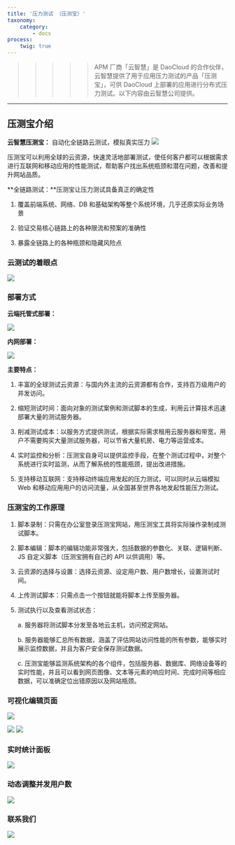 ```yaml
---
title: '压力测试 （压测宝）'
taxonomy:
    category:
        - docs
process:
    twig: true
---
```


<!-- reviewed by fiona -->

>>>>> APM 厂商「云智慧」是 DaoCloud 的合作伙伴，云智慧提供了用于应用压力测试的产品「压测宝」，可供 DaoCloud 上部署的应用进行分布式压力测试。以下内容由云智慧公司提供。

---


## 压测宝介绍

**云智慧压测宝：** 自动化全链路云测试，模拟真实压力
![](http://i.imgur.com/1jhMrZ2.png)

压测宝可以利用全球的云资源，快速灵活地部署测试，使任何客户都可以根据需求进行互联网和移动应用的性能测试，帮助客户找出系统瓶颈和潜在问题，改善和提升网站品质。

**全链路测试：**压测宝让压力测试具备真正的确定性

1. 覆盖前端系统、网络、DB 和基础架构等整个系统环境，几乎还原实际业务场景

2. 验证交易核心链路上的各种限流和预案的准确性

3. 暴露全链路上的各种瓶颈和隐藏风险点


### 云测试的着眼点

![](http://i.imgur.com/gxs6lYT.png)



### 部署方式

**云端托管式部署：**


![](http://i.imgur.com/eT0jbpB.png)


**内网部署：**

![](http://i.imgur.com/qRSNdXo.png)

**主要特点：**

1. 丰富的全球测试云资源：与国内外主流的云资源都有合作，支持百万级用户的并发访问。

2. 缩短测试时间：面向对象的测试案例和测试脚本的生成，利用云计算技术迅速部署大量的测试服务器。

3. 削减测试成本：以服务方式提供测试，根据实际需求租用云服务器和带宽，用户不需要购买大量测试服务器，可以节省大量机房、电力等运营成本。

4. 实时监控和分析：压测宝自身可以提供监控手段，在整个测试过程中，对整个系统进行实时监测，从而了解系统的性能瓶颈，提出改进措施。

5. 支持移动互联网：支持移动终端应用发起的压力测试，可以同时从云端模拟 Web 和移动应用用户的访问流量，从全国甚至世界各地发起性能压力测试。

### 压测宝的工作原理
1. 脚本录制：只需在办公室登录压测宝网站，用压测宝工具将实际操作录制成测试脚本。

2. 脚本编辑：脚本的编辑功能非常强大，包括数据的参数化、关联、逻辑判断、JS 自定义脚本（压测宝拥有自己的 API 以供调用）等。

3. 云资源的选择与设置：选择云资源、设定用户数、用户数增长，设置测试时间。

4. 上传测试脚本：只需点击一个按钮就能将脚本上传至服务器。

5. 测试执行以及查看测试状态：

	a. 服务器将测试脚本分发至各地云主机，访问预定网站。

	b. 服务器能够汇总所有数据，涵盖了评估网站访问性能的所有参数，能够实时展示监控数据，并且为客户安全保存测试数据。

	c. 压测宝能够监测系统架构的各个组件，包括服务器、数据库、网络设备等的实时性能，并且可以看到网页图像、文本等元素的响应时间、完成时间等相应数据，可以准确定位出错原因以及网站瓶颈。

   
### 可视化编辑页面 
![](http://i.imgur.com/tIetr3K.png)

![](http://i.imgur.com/BG2fm9t.png)
![](http://i.imgur.com/JPyNhpK.png)

### 实时统计面板 
![](http://i.imgur.com/vKEVehh.png)

### 动态调整并发用户数

![](http://i.imgur.com/kCcABO3.png)

### 联系我们 ###

![](http://i.imgur.com/RiIfLW1.png)

